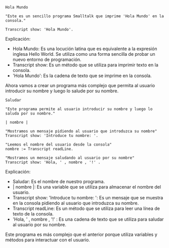 ```smalltalk
Hola Mundo

"Este es un sencillo programa Smalltalk que imprime 'Hola Mundo' en la consola."

Transcript show: 'Hola Mundo'.
```

Explicación:

* Hola Mundo: Es una locución latina que es equivalente a la expresión inglesa Hello World. Se utiliza como una forma sencilla de probar un nuevo entorno de programación.
* Transcript show: Es un método que se utiliza para imprimir texto en la consola.
* 'Hola Mundo': Es la cadena de texto que se imprime en la consola.

Ahora vamos a crear un programa más complejo que permita al usuario introducir su nombre y luego lo salude por su nombre.

```smalltalk
Saludar

"Este programa permite al usuario introducir su nombre y luego lo saluda por su nombre."

| nombre |

"Mostramos un mensaje pidiendo al usuario que introduzca su nombre"
Transcript show: 'Introduce tu nombre: '.

"Leemos el nombre del usuario desde la consola"
nombre := Transcript readLine.

"Mostramos un mensaje saludando al usuario por su nombre"
Transcript show: 'Hola, ' , nombre , '!' .
```

Explicación:

* Saludar: Es el nombre de nuestro programa.
* | nombre |: Es una variable que se utiliza para almacenar el nombre del usuario.
* Transcript show: 'Introduce tu nombre: ': Es un mensaje que se muestra en la consola pidiendo al usuario que introduzca su nombre.
* Transcript readLine: Es un método que se utiliza para leer una línea de texto de la consola.
* 'Hola, ' , nombre , '!' : Es una cadena de texto que se utiliza para saludar al usuario por su nombre.

Este programa es más complejo que el anterior porque utiliza variables y métodos para interactuar con el usuario.